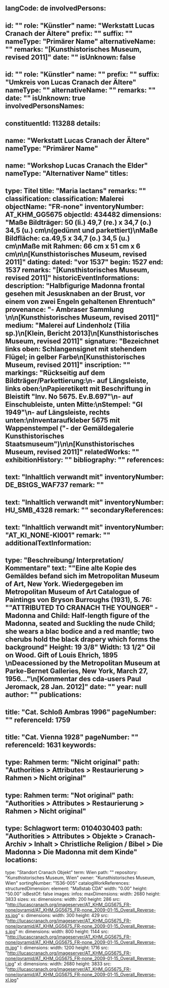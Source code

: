 langCode: de
involvedPersons: 
 - 
   id: ""
  role: "Künstler"
  name: "Werkstatt Lucas Cranach der Ältere"
  prefix: ""
  suffix: ""
  nameType: "Primärer Name"
  alternativeName: ""
  remarks: "[Kunsthistorisches Museum, revised 2011]"
  date: ""
  isUnknown: false
 - 
   id: ""
  role: "Künstler"
  name: ""
  prefix: ""
  suffix: "Umkreis von Lucas Cranach der Ältere"
  nameType: ""
  alternativeName: ""
  remarks: ""
  date: ""
  isUnknown: true
involvedPersonsNames: 
 - 
   constituentId: 113288
  details: 
   - 
   name: "Werkstatt Lucas Cranach der Ältere"
    nameType: "Primärer Name"
   - 
   name: "Workshop Lucas Cranach the Elder"
    nameType: "Alternativer Name"
titles: 
 - 
   type: Titel
  title: "Maria lactans"
  remarks: ""
classification: 
 classification: Malerei
objectName: "FR-none"
inventoryNumber: AT_KHM_GG5675
objectId: 434482
dimensions: "Maße Bildträger: 50 (li.) 49,7 (re.) x 34,7 (o.) 34,5 (u.) cm\n(gedünnt und parkettiert)\nMaße Bildfläche: ca.49,5 x 34,7 (o.) 34,5 (u.) cm\nMaße mit Rahmen: 66 cm x 51 cm x 6 cm\n\n[Kunsthistorisches Museum, revised 2011]"
dating: 
 dated: "vor 1537"
 begin: 1527
 end: 1537
 remarks: "[Kunsthistorisches Museum, revised 2011]"
 historicEventInformations: 
description: "Halbfigurige Madonna frontal gesehen mit Jesusknaben an der Brust, vor einem von zwei Engeln gehaltenen Ehrentuch"
provenance: "- Ambraser Sammlung \n\n[Kunsthistorisches Museum, revised 2011]"
medium: "Malerei auf Lindenholz (Tilia sp.)\n[Klein, Bericht 2013]\n[Kunsthistorisches Museum, revised 2011]"
signature: "Bezeichnet links oben: Schlangensignet mit stehendem Flügel; in gelber Farbe\n[Kunsthistorisches Museum, revised 2011]"
inscription: ""
markings: "Rückseitig auf dem Bildträger/Parkettierung:\n- auf Längsleiste, links oben:\nPapieretikett mit Beschriftung in Bleistift \"Inv. No 5675. Ev.B.697\"\n- auf Einschubleiste, unten Mitte:\nStempel: \"GI 1949\"\n- auf Längsleiste, rechts unten:\nInventaraufkleber 5675 mit Wappenstempel (\"- der Gemäldegalerie Kunsthistorisches Staatsmuseum\")\n\n[Kunsthistorisches Museum, revised 2011]"
relatedWorks: ""
exhibitionHistory: ""
bibliography: ""
references: 
 - 
   text: "Inhaltlich verwandt mit"
  inventoryNumber: DE_BStGS_WAF737
  remark: ""
 - 
   text: "Inhaltlich verwandt mit"
  inventoryNumber: HU_SMB_4328
  remark: ""
secondaryReferences: 
 - 
   text: "Inhaltlich verwandt mit"
  inventoryNumber: "AT_KI_NONE-KI001"
  remark: ""
additionalTextInformation: 
 - 
   type: "Beschreibung/ Interpretation/ Kommentare"
  text: "\"Eine alte Kopie des Gemäldes befand sich im Metropolitan Museum of Art, New York. Wiedergegeben im Metropolitan Museum of Art Catalogue of Paintings von Bryson Burroughs (1931), S. 76: \"\"ATTRIBUTED TO CRANACH THE YOUNGER\" - Madonna and Child: Half-length figure of the Madonna, seated and Suckling the nude Child; she wears a blac bodice and a red mantle; two cherubs hold the black drapery which forms the background\" Height: 19 3/8\" Width: 13 1/2\" Oil on Wood. Gift of Louis Ehrich, 1895  \nDeacessioned by the Metropolitan Museum at Parke-Bernet Galleries, New York, March 27, 1956...\"\n[Kommentar des cda-users Paul Jeromack, 28 Jan. 2012]"
  date: ""
  year: null
  author: ""
publications: 
 - 
   title: "Cat. Schloß Ambras 1996"
  pageNumber: ""
  referenceId: 1759
 - 
   title: "Cat. Vienna 1928"
  pageNumber: ""
  referenceId: 1631
keywords: 
 - 
   type: Rahmen
  term: "Nicht original"
  path: "Authorities > Attributes > Restaurierung > Rahmen > Nicht original"
 - 
   type: Rahmen
  term: "Not original"
  path: "Authorities > Attributes > Restaurierung > Rahmen > Nicht original"
 - 
   type: Schlagwort
  term: 0104030403
  path: "Authorities > Attributes > Objekte > Cranach-Archiv > Inhalt > Christliche Religion / Bibel > Die Madonna > Die Madonna mit dem Kinde"
locations: 
 - 
   type: "Standort Cranach Objekt"
  term: Wien
  path: ""
repository: "Kunsthistorisches Museum, Wien"
owner: "Kunsthistorisches Museum, Wien"
sortingNumber: "1536-005"
catalogWorkReferences: 
structuredDimension: 
 element: "Maßstab CDA"
 width: "0.00"
 height: "50.00"
isBestOf: false
images: 
 infos: 
  maxDimensions: 
   width: 2680
   height: 3833
 sizes: 
  xs: 
   dimensions: 
    width: 200
    height: 286
   src: "http://lucascranach.org/imageserver/AT_KHM_GG5675_FR-none/pyramid/AT_KHM_GG5675_FR-none_2009-01-15_Overall_Reverse-xs.jpg"
  s: 
   dimensions: 
    width: 300
    height: 429
   src: "http://lucascranach.org/imageserver/AT_KHM_GG5675_FR-none/pyramid/AT_KHM_GG5675_FR-none_2009-01-15_Overall_Reverse-s.jpg"
  m: 
   dimensions: 
    width: 800
    height: 1144
   src: "http://lucascranach.org/imageserver/AT_KHM_GG5675_FR-none/pyramid/AT_KHM_GG5675_FR-none_2009-01-15_Overall_Reverse-m.jpg"
  l: 
   dimensions: 
    width: 1200
    height: 1716
   src: "http://lucascranach.org/imageserver/AT_KHM_GG5675_FR-none/pyramid/AT_KHM_GG5675_FR-none_2009-01-15_Overall_Reverse-l.jpg"
  xl: 
   dimensions: 
    width: 2680
    height: 3833
   src: "http://lucascranach.org/imageserver/AT_KHM_GG5675_FR-none/pyramid/AT_KHM_GG5675_FR-none_2009-01-15_Overall_Reverse-xl.jpg"
